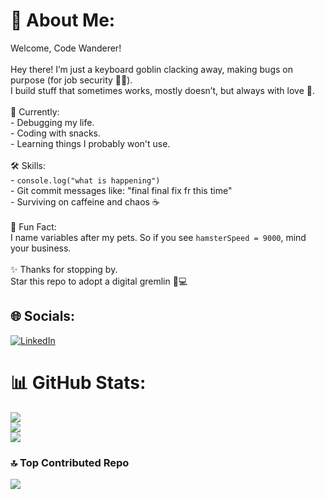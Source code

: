# 💫 About Me:
Welcome, Code Wanderer!<br><br>Hey there! I’m just a keyboard goblin clacking away, making bugs on purpose (for job security 🐛✨).  <br>I build stuff that sometimes works, mostly doesn’t, but always with love 💖.<br><br>🔧 Currently:<br>- Debugging my life.<br>- Coding with snacks.<br>- Learning things I probably won't use.<br><br> 🛠️ Skills:<br>- `console.log("what is happening")`<br>- Git commit messages like: "final final fix fr this time"<br>- Surviving on caffeine and chaos ☕<br><br>🐾 Fun Fact:<br>I name variables after my pets. So if you see `hamsterSpeed = 9000`, mind your business.<br><br>✨ Thanks for stopping by.  <br>Star this repo to adopt a digital gremlin 🧌💻<br>


## 🌐 Socials:
[![LinkedIn](https://img.shields.io/badge/LinkedIn-%230077B5.svg?logo=linkedin&logoColor=white)](https://linkedin.com/in/meghanag2244) 
# 📊 GitHub Stats:
![](https://github-readme-stats.vercel.app/api?username=meghanag244&theme=transparent&hide_border=false&include_all_commits=true&count_private=true)<br/>
![](https://nirzak-streak-stats.vercel.app/?user=meghanag244&theme=transparent&hide_border=false)<br/>
![](https://github-readme-stats.vercel.app/api/top-langs/?username=meghanag244&theme=transparent&hide_border=false&include_all_commits=true&count_private=true&layout=compact)

### 🔝 Top Contributed Repo
![](https://github-contributor-stats.vercel.app/api?username=meghanag244&limit=5&theme=transparent&combine_all_yearly_contributions=true)
